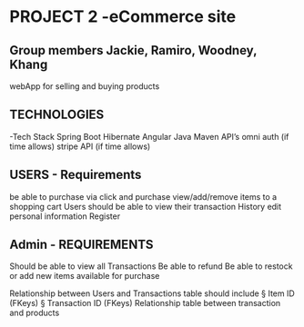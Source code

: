 # PROJECT 2  -eCommerce site
## Group members Jackie, Ramiro, Woodney, Khang
webApp for selling and buying products
## TECHNOLOGIES
-Tech Stack
Spring Boot
Hibernate
Angular 
Java
Maven
API’s
 omni auth (if time allows) 
stripe API (if time allows)
## USERS - Requirements
 be able to purchase via click and purchase 
 view/add/remove items to a shopping cart
 Users should be able to view their transaction History
edit personal  information
Register 
## Admin - REQUIREMENTS
Should be able to view all Transactions
Be able to refund
Be able to restock or add new items available for purchase 

Relationship between Users and Transactions table should include
§  Item ID (FKeys)
§  Transaction ID (FKeys)
Relationship table between transaction and products
